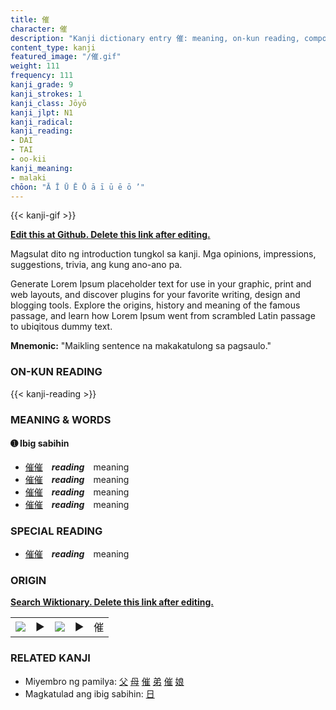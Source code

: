 ```yaml
---
title: 催
character: 催
description: "Kanji dictionary entry 催: meaning, on-kun reading, compounds, origin, related kanji"
content_type: kanji
featured_image: "/催.gif"
weight: 111
frequency: 111
kanji_grade: 9
kanji_strokes: 1
kanji_class: Jōyō
kanji_jlpt: N1
kanji_radical: 
kanji_reading: 
- DAI
- TAI
- oo-kii
kanji_meaning:
- malaki
chōon: "Ā Ī Ū Ē Ō ā ī ū ē ō ’"
---
```

[//]: # (Don't edit the line below. Kanji animated GIF code is automatically generated.)
{{< kanji-gif >}}

[//]: # (Edit below this line.)

**[Edit this at Github. Delete this link after editing.](https://github.com/tim0g/tim/tree/main/content/kanji/催/index.md)**

Magsulat dito ng introduction tungkol sa kanji. Mga opinions, impressions, suggestions, trivia, ang kung ano-ano pa.

Generate Lorem Ipsum placeholder text for use in your graphic, print and web layouts, and discover plugins for your favorite writing, design and blogging tools. Explore the origins, history and meaning of the famous passage, and learn how Lorem Ipsum went from scrambled Latin passage to ubiqitous dummy text.
 
**Mnemonic:** "Maikling sentence na makakatulong sa pagsaulo."

### ON-KUN READING

[//]: # (Don't edit the line below. ON-KUN READING code is automatically generated.)
{{< kanji-reading >}}

### MEANING & WORDS

#### ➊ **Ibig sabihin**
  - [催](../催)[催](../催)　***reading***　meaning
  - [催](../催)[催](../催)　***reading***　meaning
  - [催](../催)[催](../催)　***reading***　meaning
  - [催](../催)[催](../催)　***reading***　meaning

### SPECIAL READING
  - [催](../催)[催](../催)　***reading***　meaning

### ORIGIN

**[Search Wiktionary. Delete this link after editing.](https://wiktionary.org/wiki/催)**
<table class="kanji-table"><tr><td>
<img src="60px-催-bronze.svg.png">
</td><td>▶</td><td>
<img src="60px-催-oracle.svg.png">
</td><td>▶</td>
<td class="kanji-origin">催</td>
</tr></table>

### RELATED KANJI
- Miyembro ng pamilya: [父](../父) [母](../母) [催](../催) [弟](../弟) [催](../催) [娘](../娘)
- Magkatulad ang ibig sabihin: [日](../日)
